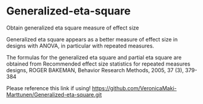 # Generalized-eta-square
Obtain generalized eta square measure of effect size

Generalized eta square appears as a better measure of effect size in designs with ANOVA, in particular with repeated measures. 

The formulas for the generalized eta square and partial eta square are obtained from Recommended effect size statistics for repeated measures designs, ROGER BAKEMAN, Behavior Research Methods, 2005, 37 (3), 379-384

Please reference this link if using!
https://github.com/VeronicaMaki-Marttunen/Generalized-eta-square.git

